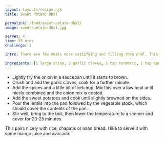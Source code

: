 ```yaml
---
layout: layouts/recipe.njk
title: Sweet Potato Dhal

permalink: /food/sweet-potato-dhal/
image: sweet-potato-dhal.jpg

serves: 4
time: 35 mins
challenge: 1

intro: There are few meals more satisfying and filling than dhal.⁣ This is my wife's family recipe for sweet potato dhal.⁣

ingredients: [1 large onion, 2 garlic cloves, 1 tsp turmeric, 1 tsp cumin, 1 tsp ground coriander, 1 tsp ground ginger, 1 tbsp naturally sweetened ketchup, 250g red split lentils, 2 large sweet potatoes (diced into bite size cubes optionally peeled), 600ml vegetable stock]
---
```

- Lightly fry the onion in a saucepan until it starts to brown.⁣
- Crush and add the garlic cloves, cook for a further minute.⁣
- Add the spices and a little bit of ketchup. Mix this over a low heat until nicely combined and the onion mix is coated.⁣
- Add the sweet potatoes and cook until slightly browned on the sides.
- Pour the lentils into the pan followed by the vegetable stock, which should cover the contents of the pan.
- Stir well, bring to the boil, then lower the temperature to a simmer and cover for 20-25 minutes.⁣

This pairs nicely with rice, chapatis or naan bread. I like to serve it with some mango juice and avocado.⁣